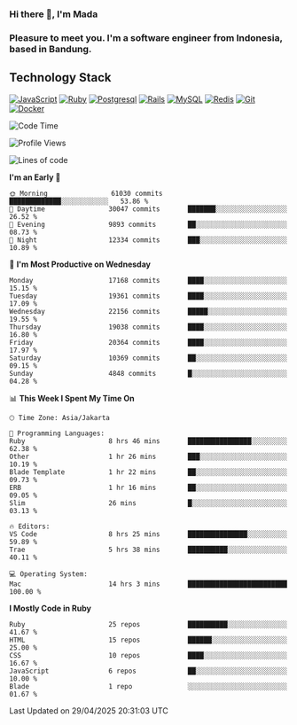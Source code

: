 ### Hi there 👋, I'm Mada
### Pleasure to meet you. I'm a software engineer from Indonesia, based in Bandung.

## Technology Stack

[![JavaScript](https://img.shields.io/badge/-JavaScript-%23F7DF1C?style=flat-square&logo=javascript&logoColor=000000&labelColor=%23F7DF1C&color=%23FFCE5A)](https://www.javascript.com/)
[![Ruby](https://img.shields.io/badge/Ruby-CC342D?style=flat-square&logo=ruby&logoColor=white)](https://www.ruby-lang.org/en/)
[![Postgresql](https://img.shields.io/badge/PostgreSQL-316192?style=flat-square&logo=postgresql&logoColor=ffffff)](https://www.postgresql.org/)
[![Rails](https://img.shields.io/badge/Ruby_on_Rails-CC0000?style=flat-square&logo=ruby-on-rails&logoColor=white)](https://rubyonrails.org/)
[![MySQL](https://img.shields.io/badge/-MySQL-4479A1?style=flat-square&logo=MySQL&logoColor=ffffff)](https://www.mysql.com/)
[![Redis](https://img.shields.io/badge/-Redis-DC382D?style=flat-square&logo=Redis&logoColor=ffffff)](https://redis.io/)
[![Git](https://img.shields.io/badge/-Git-%23F05032?style=flat-square&logo=git&logoColor=%23ffffff)](https://git-scm.com/)
[![Docker](https://img.shields.io/badge/-Docker-2496ED?style=flat-square&logo=docker&logoColor=ffffff)](https://www.docker.com/)
<!--
**madaarya/madaarya** is a ✨ _special_ ✨ repository because its `README.md` (this file) appears on your GitHub profile.

Here are some ideas to get you started:

- 🔭 I’m currently working on ...
- 🌱 I’m currently learning ...
- 👯 I’m looking to collaborate on ...
- 🤔 I’m looking for help with ...
- 💬 Ask me about ...
- 📫 How to reach me: ...
- 😄 Pronouns: ...
- ⚡ Fun fact: ...
-->
<!--START_SECTION:waka-->
![Code Time](http://img.shields.io/badge/Code%20Time-7%2C235%20hrs%204%20mins-blue)

![Profile Views](http://img.shields.io/badge/Profile%20Views-0-blue)

![Lines of code](https://img.shields.io/badge/From%20Hello%20World%20I%27ve%20Written-51.0%20million%20lines%20of%20code-blue)

**I'm an Early 🐤** 

```text
🌞 Morning                61030 commits       █████████████░░░░░░░░░░░░   53.86 % 
🌆 Daytime                30047 commits       ███████░░░░░░░░░░░░░░░░░░   26.52 % 
🌃 Evening                9893 commits        ██░░░░░░░░░░░░░░░░░░░░░░░   08.73 % 
🌙 Night                  12334 commits       ███░░░░░░░░░░░░░░░░░░░░░░   10.89 % 
```
📅 **I'm Most Productive on Wednesday** 

```text
Monday                   17168 commits       ████░░░░░░░░░░░░░░░░░░░░░   15.15 % 
Tuesday                  19361 commits       ████░░░░░░░░░░░░░░░░░░░░░   17.09 % 
Wednesday                22156 commits       █████░░░░░░░░░░░░░░░░░░░░   19.55 % 
Thursday                 19038 commits       ████░░░░░░░░░░░░░░░░░░░░░   16.80 % 
Friday                   20364 commits       ████░░░░░░░░░░░░░░░░░░░░░   17.97 % 
Saturday                 10369 commits       ██░░░░░░░░░░░░░░░░░░░░░░░   09.15 % 
Sunday                   4848 commits        █░░░░░░░░░░░░░░░░░░░░░░░░   04.28 % 
```


📊 **This Week I Spent My Time On** 

```text
🕑︎ Time Zone: Asia/Jakarta

💬 Programming Languages: 
Ruby                     8 hrs 46 mins       ████████████████░░░░░░░░░   62.38 % 
Other                    1 hr 26 mins        ███░░░░░░░░░░░░░░░░░░░░░░   10.19 % 
Blade Template           1 hr 22 mins        ██░░░░░░░░░░░░░░░░░░░░░░░   09.73 % 
ERB                      1 hr 16 mins        ██░░░░░░░░░░░░░░░░░░░░░░░   09.05 % 
Slim                     26 mins             █░░░░░░░░░░░░░░░░░░░░░░░░   03.13 % 

🔥 Editors: 
VS Code                  8 hrs 25 mins       ███████████████░░░░░░░░░░   59.89 % 
Trae                     5 hrs 38 mins       ██████████░░░░░░░░░░░░░░░   40.11 % 

💻 Operating System: 
Mac                      14 hrs 3 mins       █████████████████████████   100.00 % 
```

**I Mostly Code in Ruby** 

```text
Ruby                     25 repos            ██████████░░░░░░░░░░░░░░░   41.67 % 
HTML                     15 repos            ██████░░░░░░░░░░░░░░░░░░░   25.00 % 
CSS                      10 repos            ████░░░░░░░░░░░░░░░░░░░░░   16.67 % 
JavaScript               6 repos             ██░░░░░░░░░░░░░░░░░░░░░░░   10.00 % 
Blade                    1 repo              ░░░░░░░░░░░░░░░░░░░░░░░░░   01.67 % 
```




 Last Updated on 29/04/2025 20:31:03 UTC
<!--END_SECTION:waka-->
